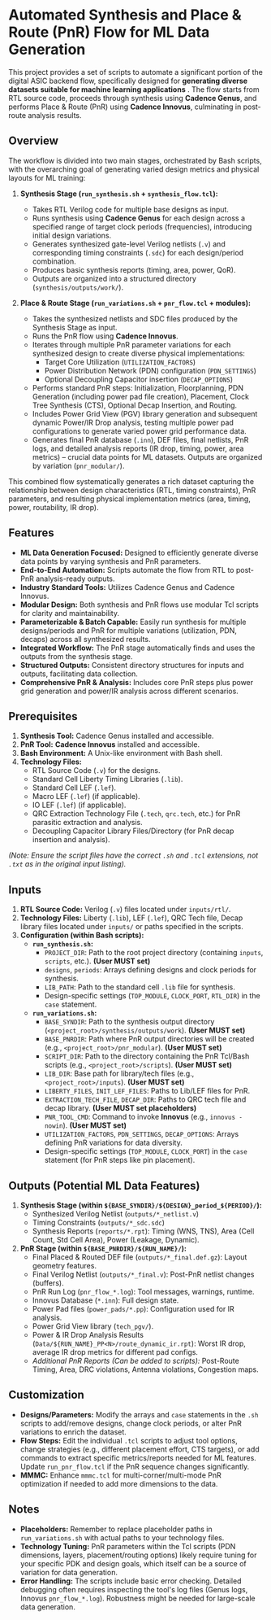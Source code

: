 # Automated Synthesis and Place & Route (PnR) Flow for ML Data Generation

This project provides a set of scripts to automate a significant portion of the digital ASIC backend flow, specifically designed for **generating diverse datasets suitable for machine learning applications** . The flow starts from RTL source code, proceeds through synthesis using **Cadence Genus**, and performs Place & Route (PnR) using **Cadence Innovus**, culminating in post-route analysis results.

## Overview

The workflow is divided into two main stages, orchestrated by Bash scripts, with the overarching goal of generating varied design metrics and physical layouts for ML training:

1.  **Synthesis Stage (`run_synthesis.sh` + `synthesis_flow.tcl`):**
    *   Takes RTL Verilog code for multiple base designs as input.
    *   Runs synthesis using **Cadence Genus** for each design across a specified range of target clock periods (frequencies), introducing initial design variations.
    *   Generates synthesized gate-level Verilog netlists (`.v`) and corresponding timing constraints (`.sdc`) for each design/period combination.
    *   Produces basic synthesis reports (timing, area, power, QoR).
    *   Outputs are organized into a structured directory (`synthesis/outputs/work/`).

2.  **Place & Route Stage (`run_variations.sh` + `pnr_flow.tcl` + modules):**
    *   Takes the synthesized netlists and SDC files produced by the Synthesis Stage as input.
    *   Runs the PnR flow using **Cadence Innovus**.
    *   Iterates through multiple PnR parameter variations for each synthesized design to create diverse physical implementations:
        *   Target Core Utilization (`UTILIZATION_FACTORS`)
        *   Power Distribution Network (PDN) configuration (`PDN_SETTINGS`)
        *   Optional Decoupling Capacitor insertion (`DECAP_OPTIONS`)
    *   Performs standard PnR steps: Initialization, Floorplanning, PDN Generation (including power pad file creation), Placement, Clock Tree Synthesis (CTS), Optional Decap Insertion, and Routing.
    *   Includes Power Grid View (PGV) library generation and subsequent dynamic Power/IR Drop analysis, testing multiple power pad configurations to generate varied power grid performance data.
    *   Generates final PnR database (`.inn`), DEF files, final netlists, PnR logs, and detailed analysis reports (IR drop, timing, power, area metrics) – crucial data points for ML datasets. Outputs are organized by variation (`pnr_modular/`).

This combined flow systematically generates a rich dataset capturing the relationship between design characteristics (RTL, timing constraints), PnR parameters, and resulting physical implementation metrics (area, timing, power, routability, IR drop).

## Features

*   **ML Data Generation Focused:** Designed to efficiently generate diverse data points by varying synthesis and PnR parameters.
*   **End-to-End Automation:** Scripts automate the flow from RTL to post-PnR analysis-ready outputs.
*   **Industry Standard Tools:** Utilizes Cadence Genus and Cadence Innovus.
*   **Modular Design:** Both synthesis and PnR flows use modular Tcl scripts for clarity and maintainability.
*   **Parameterizable & Batch Capable:** Easily run synthesis for multiple designs/periods and PnR for multiple variations (utilization, PDN, decaps) across all synthesized results.
*   **Integrated Workflow:** The PnR stage automatically finds and uses the outputs from the synthesis stage.
*   **Structured Outputs:** Consistent directory structures for inputs and outputs, facilitating data collection.
*   **Comprehensive PnR & Analysis:** Includes core PnR steps plus power grid generation and power/IR analysis across different scenarios.

## Prerequisites

1.  **Synthesis Tool:** Cadence Genus installed and accessible.
2.  **PnR Tool:** **Cadence Innovus** installed and accessible.
3.  **Bash Environment:** A Unix-like environment with Bash shell.
4.  **Technology Files:**
    *   RTL Source Code (`.v`) for the designs.
    *   Standard Cell Liberty Timing Libraries (`.lib`).
    *   Standard Cell LEF (`.lef`).
    *   Macro LEF (`.lef`) (if applicable).
    *   IO LEF (`.lef`) (if applicable).
    *   QRC Extraction Technology File (`.tech`, `qrc.tech`, etc.) for PnR parasitic extraction and analysis.
    *   Decoupling Capacitor Library Files/Directory (for PnR decap insertion and analysis).


*(Note: Ensure the script files have the correct `.sh` and `.tcl` extensions, not `.txt` as in the original input listing).*

## Inputs

1.  **RTL Source Code:** Verilog (`.v`) files located under `inputs/rtl/`.
2.  **Technology Files:** Liberty (`.lib`), LEF (`.lef`), QRC Tech file, Decap library files located under `inputs/` or paths specified in the scripts.
3.  **Configuration (within Bash scripts):**
    *   **`run_synthesis.sh`:**
        *   `PROJECT_DIR`: Path to the root project directory (containing `inputs`, `scripts`, etc.). **(User MUST set)**
        *   `designs`, `periods`: Arrays defining designs and clock periods for synthesis.
        *   `LIB_PATH`: Path to the standard cell `.lib` file for synthesis.
        *   Design-specific settings (`TOP_MODULE`, `CLOCK_PORT`, `RTL_DIR`) in the `case` statement.
    *   **`run_variations.sh`:**
        *   `BASE_SYNDIR`: Path to the synthesis output directory (`<project_root>/synthesis/outputs/work`). **(User MUST set)**
        *   `BASE_PNRDIR`: Path where PnR output directories will be created (e.g., `<project_root>/pnr_modular`). **(User MUST set)**
        *   `SCRIPT_DIR`: Path to the directory containing the PnR Tcl/Bash scripts (e.g., `<project_root>/scripts`). **(User MUST set)**
        *   `LIB_DIR`: Base path for library/tech files (e.g., `<project_root>/inputs`). **(User MUST set)**
        *   `LIBERTY_FILES`, `INIT_LEF_FILES`: Paths to Lib/LEF files for PnR.
        *   `EXTRACTION_TECH_FILE`, `DECAP_DIR`: Paths to QRC tech file and decap library. **(User MUST set placeholders)**
        *   `PNR_TOOL_CMD`: Command to invoke **Innovus** (e.g., `innovus -nowin`). **(User MUST set)**
        *   `UTILIZATION_FACTORS`, `PDN_SETTINGS`, `DECAP_OPTIONS`: Arrays defining PnR variations for data diversity.
        *   Design-specific settings (`TOP_MODULE`, `CLOCK_PORT`) in the `case` statement (for PnR steps like pin placement).

## Outputs (Potential ML Data Features)

1.  **Synthesis Stage (within `${BASE_SYNDIR}/${DESIGN}_period_${PERIOD}/`):**
    *   Synthesized Verilog Netlist (`outputs/*_netlist.v`)
    *   Timing Constraints (`outputs/*_sdc.sdc`)
    *   Synthesis Reports (`reports/*.rpt`): Timing (WNS, TNS), Area (Cell Count, Std Cell Area), Power (Leakage, Dynamic).
2.  **PnR Stage (within `${BASE_PNRDIR}/${RUN_NAME}/`):**
    *   Final Placed & Routed DEF file (`outputs/*_final.def.gz`): Layout geometry features.
    *   Final Verilog Netlist (`outputs/*_final.v`): Post-PnR netlist changes (buffers).
    *   PnR Run Log (`pnr_flow_*.log`): Tool messages, warnings, runtime.
    *   Innovus Database (`*.inn`): Full design state.
    *   Power Pad files (`power_pads/*.pp`): Configuration used for IR analysis.
    *   Power Grid View library (`tech_pgv/`).
    *   Power & IR Drop Analysis Results (`Data/${RUN_NAME}_PP<N>/route_dynamic_ir.rpt`): Worst IR drop, average IR drop metrics for different pad configs.
    *   *Additional PnR Reports (Can be added to scripts):* Post-Route Timing, Area, DRC violations, Antenna violations, Congestion maps.

## Customization

*   **Designs/Parameters:** Modify the arrays and `case` statements in the `.sh` scripts to add/remove designs, change clock periods, or alter PnR variations to enrich the dataset.
*   **Flow Steps:** Edit the individual `.tcl` scripts to adjust tool options, change strategies (e.g., different placement effort, CTS targets), or add commands to extract specific metrics/reports needed for ML features. Update `run_pnr_flow.tcl` if the PnR sequence changes significantly.
*   **MMMC:** Enhance `mmmc.tcl` for multi-corner/multi-mode PnR optimization if needed to add more dimensions to the data.

## Notes

*   **Placeholders:** Remember to replace placeholder paths in `run_variations.sh` with actual paths to your technology files.
*   **Technology Tuning:** PnR parameters within the Tcl scripts (PDN dimensions, layers, placement/routing options) likely require tuning for your specific PDK and design goals, which itself can be a source of variation for data generation.
*   **Error Handling:** The scripts include basic error checking. Detailed debugging often requires inspecting the tool's log files (Genus logs, Innovus `pnr_flow_*.log`). Robustness might be needed for large-scale data generation.
